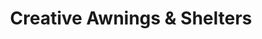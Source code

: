 ---
title: "Creative Awnings & Shelters"
url: /springfield/creative-awnings-and-shelters/
shop: trade
---